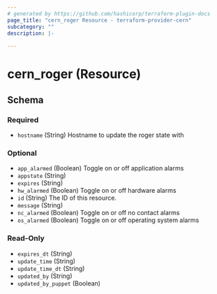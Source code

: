 ```yaml
---
# generated by https://github.com/hashicorp/terraform-plugin-docs
page_title: "cern_roger Resource - terraform-provider-cern"
subcategory: ""
description: |-
  
---
```


# cern_roger (Resource)





<!-- schema generated by tfplugindocs -->
## Schema

### Required

- `hostname` (String) Hostname to update the roger state with

### Optional

- `app_alarmed` (Boolean) Toggle on or off application alarms
- `appstate` (String)
- `expires` (String)
- `hw_alarmed` (Boolean) Toggle on or off hardware alarms
- `id` (String) The ID of this resource.
- `message` (String)
- `nc_alarmed` (Boolean) Toggle on or off no contact alarms
- `os_alarmed` (Boolean) Toggle on or off operating system alarms

### Read-Only

- `expires_dt` (String)
- `update_time` (String)
- `update_time_dt` (String)
- `updated_by` (String)
- `updated_by_puppet` (Boolean)


